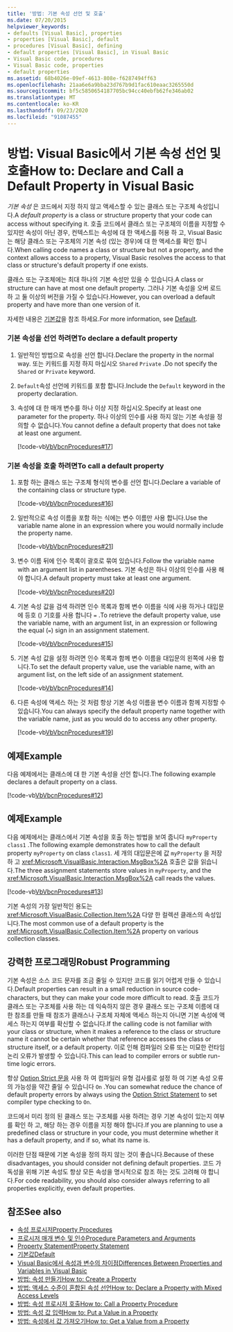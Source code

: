 ```yaml
---
title: '방법: 기본 속성 선언 및 호출'
ms.date: 07/20/2015
helpviewer_keywords:
- defaults [Visual Basic], properties
- properties [Visual Basic], default
- procedures [Visual Basic], defining
- default properties [Visual Basic], in Visual Basic
- Visual Basic code, procedures
- Visual Basic code, properties
- default properties
ms.assetid: 68b4026e-09ef-4613-808e-f6287494ff63
ms.openlocfilehash: 21aa6e6a9bba23d767b9d1fac610eaac3265550d
ms.sourcegitcommit: bf5c5850654187705bc94cc40ebfb62fe346ab02
ms.translationtype: MT
ms.contentlocale: ko-KR
ms.lasthandoff: 09/23/2020
ms.locfileid: "91087455"
---
```

# <a name="how-to-declare-and-call-a-default-property-in-visual-basic"></a><span data-ttu-id="fa43c-102">방법: Visual Basic에서 기본 속성 선언 및 호출</span><span class="sxs-lookup"><span data-stu-id="fa43c-102">How to: Declare and Call a Default Property in Visual Basic</span></span>

<span data-ttu-id="fa43c-103">*기본 속성* 은 코드에서 지정 하지 않고 액세스할 수 있는 클래스 또는 구조체 속성입니다.</span><span class="sxs-lookup"><span data-stu-id="fa43c-103">A *default property* is a class or structure property that your code can access without specifying it.</span></span> <span data-ttu-id="fa43c-104">호출 코드에서 클래스 또는 구조체의 이름을 지정할 수 있지만 속성이 아닌 경우, 컨텍스트는 속성에 대 한 액세스를 허용 하 고, Visual Basic는 해당 클래스 또는 구조체의 기본 속성 (있는 경우)에 대 한 액세스를 확인 합니다.</span><span class="sxs-lookup"><span data-stu-id="fa43c-104">When calling code names a class or structure but not a property, and the context allows access to a property, Visual Basic resolves the access to that class or structure's default property if one exists.</span></span>  
  
 <span data-ttu-id="fa43c-105">클래스 또는 구조체에는 최대 하나의 기본 속성만 있을 수 있습니다.</span><span class="sxs-lookup"><span data-stu-id="fa43c-105">A class or structure can have at most one default property.</span></span> <span data-ttu-id="fa43c-106">그러나 기본 속성을 오버 로드 하 고 둘 이상의 버전을 가질 수 있습니다.</span><span class="sxs-lookup"><span data-stu-id="fa43c-106">However, you can overload a default property and have more than one version of it.</span></span>  
  
 <span data-ttu-id="fa43c-107">자세한 내용은 [기본값](../../../language-reference/modifiers/default.md)을 참조 하세요.</span><span class="sxs-lookup"><span data-stu-id="fa43c-107">For more information, see [Default](../../../language-reference/modifiers/default.md).</span></span>  
  
### <a name="to-declare-a-default-property"></a><span data-ttu-id="fa43c-108">기본 속성을 선언 하려면</span><span class="sxs-lookup"><span data-stu-id="fa43c-108">To declare a default property</span></span>  
  
1. <span data-ttu-id="fa43c-109">일반적인 방법으로 속성을 선언 합니다.</span><span class="sxs-lookup"><span data-stu-id="fa43c-109">Declare the property in the normal way.</span></span> <span data-ttu-id="fa43c-110">또는 키워드를 지정 하지 마십시오 `Shared` `Private` .</span><span class="sxs-lookup"><span data-stu-id="fa43c-110">Do not specify the `Shared` or `Private` keyword.</span></span>  
  
2. <span data-ttu-id="fa43c-111">`Default`속성 선언에 키워드를 포함 합니다.</span><span class="sxs-lookup"><span data-stu-id="fa43c-111">Include the `Default` keyword in the property declaration.</span></span>  
  
3. <span data-ttu-id="fa43c-112">속성에 대 한 매개 변수를 하나 이상 지정 하십시오.</span><span class="sxs-lookup"><span data-stu-id="fa43c-112">Specify at least one parameter for the property.</span></span> <span data-ttu-id="fa43c-113">하나 이상의 인수를 사용 하지 않는 기본 속성을 정의할 수 없습니다.</span><span class="sxs-lookup"><span data-stu-id="fa43c-113">You cannot define a default property that does not take at least one argument.</span></span>  
  
     [!code-vb[VbVbcnProcedures#17](~/samples/snippets/visualbasic/VS_Snippets_VBCSharp/VbVbcnProcedures/VB/Class1.vb#17)]  
  
### <a name="to-call-a-default-property"></a><span data-ttu-id="fa43c-114">기본 속성을 호출 하려면</span><span class="sxs-lookup"><span data-stu-id="fa43c-114">To call a default property</span></span>  
  
1. <span data-ttu-id="fa43c-115">포함 하는 클래스 또는 구조체 형식의 변수를 선언 합니다.</span><span class="sxs-lookup"><span data-stu-id="fa43c-115">Declare a variable of the containing class or structure type.</span></span>  
  
     [!code-vb[VbVbcnProcedures#16](~/samples/snippets/visualbasic/VS_Snippets_VBCSharp/VbVbcnProcedures/VB/Class1.vb#16)]  
  
2. <span data-ttu-id="fa43c-116">일반적으로 속성 이름을 포함 하는 식에는 변수 이름만 사용 합니다.</span><span class="sxs-lookup"><span data-stu-id="fa43c-116">Use the variable name alone in an expression where you would normally include the property name.</span></span>  
  
     [!code-vb[VbVbcnProcedures#21](~/samples/snippets/visualbasic/VS_Snippets_VBCSharp/VbVbcnProcedures/VB/Class1.vb#21)]  
  
3. <span data-ttu-id="fa43c-117">변수 이름 뒤에 인수 목록이 괄호로 묶여 있습니다.</span><span class="sxs-lookup"><span data-stu-id="fa43c-117">Follow the variable name with an argument list in parentheses.</span></span> <span data-ttu-id="fa43c-118">기본 속성은 하나 이상의 인수를 사용 해야 합니다.</span><span class="sxs-lookup"><span data-stu-id="fa43c-118">A default property must take at least one argument.</span></span>  
  
     [!code-vb[VbVbcnProcedures#20](~/samples/snippets/visualbasic/VS_Snippets_VBCSharp/VbVbcnProcedures/VB/Class1.vb#20)]  
  
4. <span data-ttu-id="fa43c-119">기본 속성 값을 검색 하려면 인수 목록과 함께 변수 이름을 식에 사용 하거나 대입문에 등호 () 기호를 사용 합니다 `=` .</span><span class="sxs-lookup"><span data-stu-id="fa43c-119">To retrieve the default property value, use the variable name, with an argument list, in an expression or following the equal (`=`) sign in an assignment statement.</span></span>  
  
     [!code-vb[VbVbcnProcedures#15](~/samples/snippets/visualbasic/VS_Snippets_VBCSharp/VbVbcnProcedures/VB/Class1.vb#15)]  
  
5. <span data-ttu-id="fa43c-120">기본 속성 값을 설정 하려면 인수 목록과 함께 변수 이름을 대입문의 왼쪽에 사용 합니다.</span><span class="sxs-lookup"><span data-stu-id="fa43c-120">To set the default property value, use the variable name, with an argument list, on the left side of an assignment statement.</span></span>  
  
     [!code-vb[VbVbcnProcedures#14](~/samples/snippets/visualbasic/VS_Snippets_VBCSharp/VbVbcnProcedures/VB/Class1.vb#14)]  
  
6. <span data-ttu-id="fa43c-121">다른 속성에 액세스 하는 것 처럼 항상 기본 속성 이름을 변수 이름과 함께 지정할 수 있습니다.</span><span class="sxs-lookup"><span data-stu-id="fa43c-121">You can always specify the default property name together with the variable name, just as you would do to access any other property.</span></span>  
  
     [!code-vb[VbVbcnProcedures#19](~/samples/snippets/visualbasic/VS_Snippets_VBCSharp/VbVbcnProcedures/VB/Class1.vb#19)]  
  
## <a name="example"></a><span data-ttu-id="fa43c-122">예제</span><span class="sxs-lookup"><span data-stu-id="fa43c-122">Example</span></span>  

 <span data-ttu-id="fa43c-123">다음 예제에서는 클래스에 대 한 기본 속성을 선언 합니다.</span><span class="sxs-lookup"><span data-stu-id="fa43c-123">The following example declares a default property on a class.</span></span>  
  
 [!code-vb[VbVbcnProcedures#12](~/samples/snippets/visualbasic/VS_Snippets_VBCSharp/VbVbcnProcedures/VB/Class1.vb#12)]  
  
## <a name="example"></a><span data-ttu-id="fa43c-124">예제</span><span class="sxs-lookup"><span data-stu-id="fa43c-124">Example</span></span>  

 <span data-ttu-id="fa43c-125">다음 예제에서는 클래스에서 기본 속성을 호출 하는 방법을 보여 줍니다 `myProperty` `class1` .</span><span class="sxs-lookup"><span data-stu-id="fa43c-125">The following example demonstrates how to call the default property `myProperty` on class `class1`.</span></span> <span data-ttu-id="fa43c-126">세 개의 대입문은에 값 `myProperty` 을 저장 하 고 <xref:Microsoft.VisualBasic.Interaction.MsgBox%2A> 호출은 값을 읽습니다.</span><span class="sxs-lookup"><span data-stu-id="fa43c-126">The three assignment statements store values in `myProperty`, and the <xref:Microsoft.VisualBasic.Interaction.MsgBox%2A> call reads the values.</span></span>  
  
 [!code-vb[VbVbcnProcedures#13](~/samples/snippets/visualbasic/VS_Snippets_VBCSharp/VbVbcnProcedures/VB/Class1.vb#13)]  
  
 <span data-ttu-id="fa43c-127">기본 속성의 가장 일반적인 용도는 <xref:Microsoft.VisualBasic.Collection.Item%2A> 다양 한 컬렉션 클래스의 속성입니다.</span><span class="sxs-lookup"><span data-stu-id="fa43c-127">The most common use of a default property is the <xref:Microsoft.VisualBasic.Collection.Item%2A> property on various collection classes.</span></span>  
  
## <a name="robust-programming"></a><span data-ttu-id="fa43c-128">강력한 프로그래밍</span><span class="sxs-lookup"><span data-stu-id="fa43c-128">Robust Programming</span></span>  

 <span data-ttu-id="fa43c-129">기본 속성은 소스 코드 문자를 조금 줄일 수 있지만 코드를 읽기 어렵게 만들 수 있습니다.</span><span class="sxs-lookup"><span data-stu-id="fa43c-129">Default properties can result in a small reduction in source code-characters, but they can make your code more difficult to read.</span></span> <span data-ttu-id="fa43c-130">호출 코드가 클래스 또는 구조체를 사용 하는 데 익숙하지 않은 경우 클래스 또는 구조체 이름에 대 한 참조를 만들 때 참조가 클래스나 구조체 자체에 액세스 하는지 아니면 기본 속성에 액세스 하는지 여부를 확신할 수 없습니다.</span><span class="sxs-lookup"><span data-stu-id="fa43c-130">If the calling code is not familiar with your class or structure, when it makes a reference to the class or structure name it cannot be certain whether that reference accesses the class or structure itself, or a default property.</span></span> <span data-ttu-id="fa43c-131">이로 인해 컴파일러 오류 또는 미묘한 런타임 논리 오류가 발생할 수 있습니다.</span><span class="sxs-lookup"><span data-stu-id="fa43c-131">This can lead to compiler errors or subtle run-time logic errors.</span></span>  
  
 <span data-ttu-id="fa43c-132">항상 [Option Strict 문을](../../../language-reference/statements/option-strict-statement.md) 사용 하 여 컴파일러 유형 검사를로 설정 하 여 기본 속성 오류의 가능성을 약간 줄일 수 있습니다 `On` .</span><span class="sxs-lookup"><span data-stu-id="fa43c-132">You can somewhat reduce the chance of default property errors by always using the [Option Strict Statement](../../../language-reference/statements/option-strict-statement.md) to set compiler type checking to `On`.</span></span>  
  
 <span data-ttu-id="fa43c-133">코드에서 미리 정의 된 클래스 또는 구조체를 사용 하려는 경우 기본 속성이 있는지 여부를 확인 하 고, 해당 하는 경우 이름을 지정 해야 합니다.</span><span class="sxs-lookup"><span data-stu-id="fa43c-133">If you are planning to use a predefined class or structure in your code, you must determine whether it has a default property, and if so, what its name is.</span></span>  
  
 <span data-ttu-id="fa43c-134">이러한 단점 때문에 기본 속성을 정의 하지 않는 것이 좋습니다.</span><span class="sxs-lookup"><span data-stu-id="fa43c-134">Because of these disadvantages, you should consider not defining default properties.</span></span> <span data-ttu-id="fa43c-135">코드 가독성을 위해 기본 속성도 항상 모든 속성을 명시적으로 참조 하는 것도 고려해 야 합니다.</span><span class="sxs-lookup"><span data-stu-id="fa43c-135">For code readability, you should also consider always referring to all properties explicitly, even default properties.</span></span>  
  
## <a name="see-also"></a><span data-ttu-id="fa43c-136">참조</span><span class="sxs-lookup"><span data-stu-id="fa43c-136">See also</span></span>

- [<span data-ttu-id="fa43c-137">속성 프로시저</span><span class="sxs-lookup"><span data-stu-id="fa43c-137">Property Procedures</span></span>](./property-procedures.md)
- [<span data-ttu-id="fa43c-138">프로시저 매개 변수 및 인수</span><span class="sxs-lookup"><span data-stu-id="fa43c-138">Procedure Parameters and Arguments</span></span>](./procedure-parameters-and-arguments.md)
- [<span data-ttu-id="fa43c-139">Property Statement</span><span class="sxs-lookup"><span data-stu-id="fa43c-139">Property Statement</span></span>](../../../language-reference/statements/property-statement.md)
- [<span data-ttu-id="fa43c-140">기본값</span><span class="sxs-lookup"><span data-stu-id="fa43c-140">Default</span></span>](../../../language-reference/modifiers/default.md)
- [<span data-ttu-id="fa43c-141">Visual Basic에서 속성과 변수의 차이점</span><span class="sxs-lookup"><span data-stu-id="fa43c-141">Differences Between Properties and Variables in Visual Basic</span></span>](./differences-between-properties-and-variables.md)
- [<span data-ttu-id="fa43c-142">방법: 속성 만들기</span><span class="sxs-lookup"><span data-stu-id="fa43c-142">How to: Create a Property</span></span>](./how-to-create-a-property.md)
- [<span data-ttu-id="fa43c-143">방법: 액세스 수준이 혼합된 속성 선언</span><span class="sxs-lookup"><span data-stu-id="fa43c-143">How to: Declare a Property with Mixed Access Levels</span></span>](./how-to-declare-a-property-with-mixed-access-levels.md)
- [<span data-ttu-id="fa43c-144">방법: 속성 프로시저 호출</span><span class="sxs-lookup"><span data-stu-id="fa43c-144">How to: Call a Property Procedure</span></span>](./how-to-call-a-property-procedure.md)
- [<span data-ttu-id="fa43c-145">방법: 속성 값 입력</span><span class="sxs-lookup"><span data-stu-id="fa43c-145">How to: Put a Value in a Property</span></span>](./how-to-put-a-value-in-a-property.md)
- [<span data-ttu-id="fa43c-146">방법: 속성에서 값 가져오기</span><span class="sxs-lookup"><span data-stu-id="fa43c-146">How to: Get a Value from a Property</span></span>](./how-to-get-a-value-from-a-property.md)
